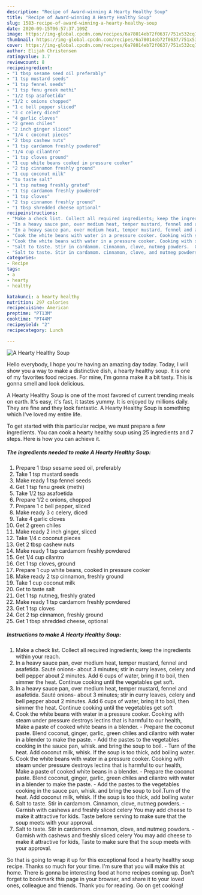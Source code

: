 ```yaml
---
description: "Recipe of Award-winning A Hearty Healthy Soup"
title: "Recipe of Award-winning A Hearty Healthy Soup"
slug: 1583-recipe-of-award-winning-a-hearty-healthy-soup
date: 2020-09-15T06:57:37.109Z
image: https://img-global.cpcdn.com/recipes/6a78014eb72f0637/751x532cq70/a-hearty-healthy-soup-recipe-main-photo.jpg
thumbnail: https://img-global.cpcdn.com/recipes/6a78014eb72f0637/751x532cq70/a-hearty-healthy-soup-recipe-main-photo.jpg
cover: https://img-global.cpcdn.com/recipes/6a78014eb72f0637/751x532cq70/a-hearty-healthy-soup-recipe-main-photo.jpg
author: Elijah Christensen
ratingvalue: 3.7
reviewcount: 8
recipeingredient:
- "1 tbsp sesame seed oil preferably"
- "1 tsp mustard seeds"
- "1 tsp fennel seeds"
- "1 tsp fenu greek methi"
- "1/2 tsp asafoetida"
- "1/2 c onions chopped"
- "1 c bell pepper sliced"
- "3 c celery diced"
- "4 garlic cloves"
- "2 green chiles"
- "2 inch ginger sliced"
- "1/4 c coconut pieces"
- "2 tbsp cashew nuts"
- "1 tsp cardamom freshly powdered"
- "1/4 cup cilantro"
- "1 tsp cloves ground"
- "1 cup white beans cooked in pressure cooker"
- "2 tsp cinnamon freshly ground"
- "1 cup coconut milk"
- "to taste salt"
- "1 tsp nutmeg freshly grated"
- "1 tsp cardamom freshly powdered"
- "1 tsp cloves"
- "2 tsp cinnamon freshly ground"
- "1 tbsp shredded cheese optional"
recipeinstructions:
- "Make a check list. Collect all required ingredients; keep the ingredients within your reach."
- "In a heavy sauce pan, over medium heat, temper mustard, fennel and asafetida. Sauté onions- about 3 minutes; stir in curry leaves, celery and bell pepper about 2 minutes. Add 6 cups of water, bring it to boil, then simmer the heat. Continue cooking until the vegetables get soft."
- "In a heavy sauce pan, over medium heat, temper mustard, fennel and asafetida. Sauté onions- about 3 minutes; stir in curry leaves, celery and bell pepper about 2 minutes. Add 6 cups of water, bring it to boil, then simmer the heat. Continue cooking until the vegetables get soft"
- "Cook the white beans with water in a pressure cooker. Cooking with steam under pressure destroys lectins that is harmful to our health, Make a paste of cooked white beans in a blender. Prepare the coconut paste. Blend coconut, ginger, garlic, green chiles and cilantro with water in a blender to make the paste. Add the pastes to the vegetables cooking in the sauce pan, whisk. and bring the soup to boil. Turn of the heat. Add coconut milk, whisk. If the soup is too thick, add boiling water."
- "Cook the white beans with water in a pressure cooker. Cooking with steam under pressure destroys lectins that is harmful to our health, Make a paste of cooked white beans in a blender. Prepare the coconut paste. Blend coconut, ginger, garlic, green chiles and cilantro with water in a blender to make the paste. Add the pastes to the vegetables cooking in the sauce pan, whisk. and bring the soup to boil.Turn of the heat. Add coconut milk, whisk. If the soup is too thick, add boiling water"
- "Salt to taste. Stir in cardamom. Cinnamon, clove, nutmeg powders.  Garnish with cashews and freshly sliced celery You may add cheese to make it attractive for kids. Taste before serving to make sure that the soup meets with your approval."
- "Salt to taste. Stir in cardamom. cinnamon, clove, and nutmeg powders.  Garnish with cashews and freshly sliced celery You may add cheese to make it attractive for kids, Taste to make sure that the soup meets with your approval."
categories:
- Recipe
tags:
- a
- hearty
- healthy

katakunci: a hearty healthy 
nutrition: 297 calories
recipecuisine: American
preptime: "PT13M"
cooktime: "PT44M"
recipeyield: "2"
recipecategory: Lunch

---
```



![A Hearty Healthy Soup](https://img-global.cpcdn.com/recipes/6a78014eb72f0637/751x532cq70/a-hearty-healthy-soup-recipe-main-photo.jpg)

Hello everybody, I hope you're having an amazing day today. Today, I will show you a way to make a distinctive dish, a hearty healthy soup. It is one of my favorites food recipes. For mine, I'm gonna make it a bit tasty. This is gonna smell and look delicious.

A Hearty Healthy Soup is one of the most favored of current trending meals on earth. It's easy, it's fast, it tastes yummy. It is enjoyed by millions daily. They are fine and they look fantastic. A Hearty Healthy Soup is something which I've loved my entire life.




To get started with this particular recipe, we must prepare a few ingredients. You can cook a hearty healthy soup using 25 ingredients and 7 steps. Here is how you can achieve it.

<!--inarticleads1-->

##### The ingredients needed to make A Hearty Healthy Soup:

1. Prepare 1 tbsp sesame seed oil, preferably
1. Take 1 tsp mustard seeds
1. Make ready 1 tsp fennel seeds
1. Get 1 tsp fenu greek (methi)
1. Take 1/2 tsp asafoetida
1. Prepare 1/2 c onions, chopped
1. Prepare 1 c bell pepper, sliced
1. Make ready 3 c celery, diced
1. Take 4 garlic cloves
1. Get 2 green chiles
1. Make ready 2 inch ginger, sliced
1. Take 1/4 c coconut pieces
1. Get 2 tbsp cashew nuts
1. Make ready 1 tsp cardamom freshly powdered
1. Get 1/4 cup cilantro
1. Get 1 tsp cloves, ground
1. Prepare 1 cup white beans, cooked in pressure cooker
1. Make ready 2 tsp cinnamon, freshly ground
1. Take 1 cup coconut milk
1. Get to taste salt
1. Get 1 tsp nutmeg, freshly grated
1. Make ready 1 tsp cardamom freshly powdered
1. Get 1 tsp cloves
1. Get 2 tsp cinnamon, freshly ground
1. Get 1 tbsp shredded cheese, optional




<!--inarticleads2-->

##### Instructions to make A Hearty Healthy Soup:

1. Make a check list. Collect all required ingredients; keep the ingredients within your reach.
1. In a heavy sauce pan, over medium heat, temper mustard, fennel and asafetida. Sauté onions- about 3 minutes; stir in curry leaves, celery and bell pepper about 2 minutes. Add 6 cups of water, bring it to boil, then simmer the heat. Continue cooking until the vegetables get soft.
1. In a heavy sauce pan, over medium heat, temper mustard, fennel and asafetida. Sauté onions- about 3 minutes; stir in curry leaves, celery and bell pepper about 2 minutes. Add 6 cups of water, bring it to boil, then simmer the heat. Continue cooking until the vegetables get soft
1. Cook the white beans with water in a pressure cooker. Cooking with steam under pressure destroys lectins that is harmful to our health, Make a paste of cooked white beans in a blender. - Prepare the coconut paste. Blend coconut, ginger, garlic, green chiles and cilantro with water in a blender to make the paste. - Add the pastes to the vegetables cooking in the sauce pan, whisk. and bring the soup to boil. - Turn of the heat. Add coconut milk, whisk. If the soup is too thick, add boiling water.
1. Cook the white beans with water in a pressure cooker. Cooking with steam under pressure destroys lectins that is harmful to our health, Make a paste of cooked white beans in a blender. - Prepare the coconut paste. Blend coconut, ginger, garlic, green chiles and cilantro with water in a blender to make the paste. - Add the pastes to the vegetables cooking in the sauce pan, whisk. and bring the soup to boil.Turn of the heat. Add coconut milk, whisk. If the soup is too thick, add boiling water
1. Salt to taste. Stir in cardamom. Cinnamon, clove, nutmeg powders.  - Garnish with cashews and freshly sliced celery You may add cheese to make it attractive for kids. Taste before serving to make sure that the soup meets with your approval.
1. Salt to taste. Stir in cardamom. cinnamon, clove, and nutmeg powders.  - Garnish with cashews and freshly sliced celery You may add cheese to make it attractive for kids, Taste to make sure that the soup meets with your approval.




So that is going to wrap it up for this exceptional food a hearty healthy soup recipe. Thanks so much for your time. I'm sure that you will make this at home. There is gonna be interesting food at home recipes coming up. Don't forget to bookmark this page in your browser, and share it to your loved ones, colleague and friends. Thank you for reading. Go on get cooking!
